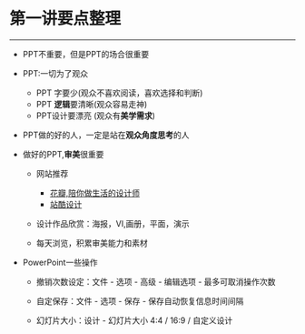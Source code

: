 # 第一讲要点整理

------

* PPT不重要，但是PPT的场合很重要

* PPT:一切为了观众

    * PPT 字要少(观众不喜欢阅读，喜欢选择和判断)
    * PPT **逻辑**要清晰(观众容易走神)
    * PPT设计要漂亮 (观众有**美学需求**)

* PPT做的好的人，一定是站在**观众角度思考**的人

* 做好的PPT,**审美**很重要
    * 网站推荐
        * [花瓣,陪你做生活的设计师](http://huaban.com/)
        * [站酷设计](http://www.zcool.com.cn/)
    
    * 设计作品欣赏：海报，VI,画册，平面，演示
   
    * 每天浏览，积累审美能力和素材

* PowerPoint一些操作

    * 撤销次数设定：文件 - 选项 - 高级 - 编辑选项 - 最多可取消操作次数

    * 自定保存：文件 - 选项 - 保存 - 保存自动恢复信息时间间隔

    * 幻灯片大小：设计 - 幻灯片大小 4:4 / 16:9 / 自定义设计


